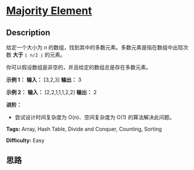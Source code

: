 # [Majority Element][title]

## Description

给定一个大小为 _n_ 的数组，找到其中的多数元素。多数元素是指在数组中出现次数 **大于** `⌊ n/2 ⌋` 的元素。

你可以假设数组是非空的，并且给定的数组总是存在多数元素。

**示例 1：**
            **输入：** [3,2,3]    **输出：** 3

**示例 2：**
            **输入：** [2,2,1,1,1,2,2]    **输出：** 2    

**进阶：**

  * 尝试设计时间复杂度为 O(n)、空间复杂度为 O(1) 的算法解决此问题。


**Tags:** Array, Hash Table, Divide and Conquer, Counting, Sorting

**Difficulty:** Easy

## 思路

[title]: https://leetcode-cn.com/problems/majority-element
